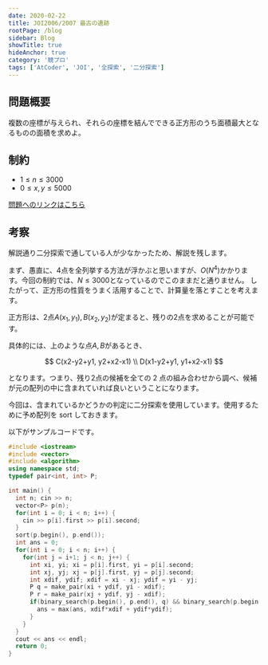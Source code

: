 ```yaml
---
date: 2020-02-22
title: JOI2006/2007 最古の遺跡
rootPage: /blog
sidebar: Blog
showTitle: true
hideAnchor: true
category: '競プロ'
tags: ['AtCoder', 'JOI', '全探索', '二分探索']
---
```


## 問題概要

複数の座標が与えられ、それらの座標を結んでできる正方形のうち面積最大となるものの面積を求めよ。

## 制約

- $1\leq n \leq 3000$
- $0 \leq x, y \leq 5000$

[問題へのリンクはこちら](https://www.ioi-jp.org/joi/2006/2007-ho-prob_and_sol/2007-ho.pdf#page=5)

## 考察

解説通り二分探索で通している人が少なかったため、解説を残します。

まず、愚直に、$4$点を全列挙する方法が浮かぶと思いますが、$O(N^4)$かかります。今回の制約では、$N \leq 3000$となっているのでこのままだと通りません。
したがって、正方形の性質をうまく活用することで、計算量を落とすことを考えます。

正方形は、$2$点$A(x_1, y_1), B(x_2, y_2)$が定まると、残りの$2$点を求めることが可能です。

具体的には、上のような点$A, B$があるとき、

$$
C(x2-y2+y1, y2+x2-x1) \\
D(x1-y2+y1, y1+x2-x1)
$$

となります。つまり、残り$2$点の候補を全ての 2 点の組み合わせから調べ、候補が元の配列の中に含まれていれば良いということになります。

今回は、含まれているかどうかの判定に二分探索を使用しています。使用するために予め配列を sort しておきます。

以下がサンプルコードです。

```cpp:title=sample.cpp
#include <iostream>
#include <vector>
#include <algorithm>
using namespace std;
typedef pair<int, int> P;

int main() {
  int n; cin >> n;
  vector<P> p(n);
  for(int i = 0; i < n; i++) {
    cin >> p[i].first >> p[i].second;
  }
  sort(p.begin(), p.end());
  int ans = 0;
  for(int i = 0; i < n; i++) {
    for(int j = i+1; j < n; j++) {
      int xi, yi; xi = p[i].first, yi = p[i].second;
      int xj, yj; xj = p[j].first, yj = p[j].second;
      int xdif, ydif; xdif = xi - xj; ydif = yi - yj;
      P q = make_pair(xi + ydif, yi - xdif);
      P r = make_pair(xj + ydif, yj - xdif);
      if(binary_search(p.begin(), p.end(), q) && binary_search(p.begin(), p.end(), r)) {
        ans = max(ans, xdif*xdif + ydif*ydif);
      }
    }
  }
  cout << ans << endl;
  return 0;
}
```
